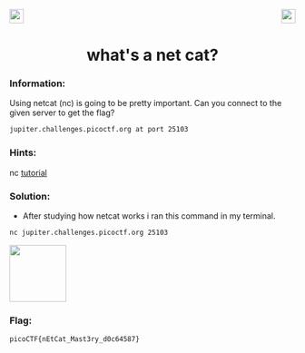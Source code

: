 <img src="https://img.shields.io/badge/Category%3A-General%20Skills-red" height="25"><img src="https://img.shields.io/badge/Points Value%3A%20-100-green[700]" align="right" height="25">

<div align="center">
<h1> what's a net cat? </h1>
</div>

### Information:
Using netcat (nc) is going to be pretty important. Can you connect to the given server to get the flag?
```sh
jupiter.challenges.picoctf.org at port 25103
``` 
### Hints: 
nc <a href="https://linux.die.net/man/1/nc"><u>tutorial</u></a>

### Solution:

- After studying how netcat works i ran this command in my terminal.

```sh
nc jupiter.challenges.picoctf.org 25103
```

<img src="" height="100">

### Flag:
```sh
picoCTF{nEtCat_Mast3ry_d0c64587}
```

